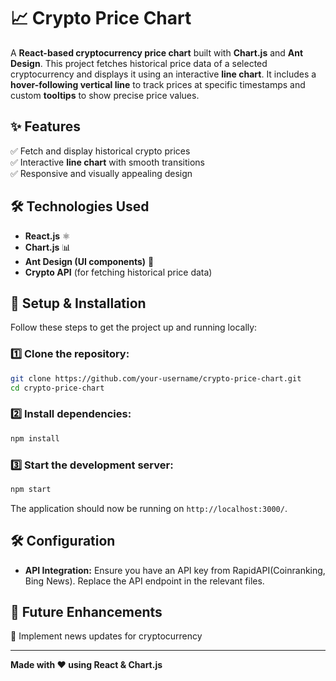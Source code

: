 # 📈 Crypto Price Chart

A **React-based cryptocurrency price chart** built with **Chart.js** and **Ant Design**. This project fetches historical price data of a selected cryptocurrency and displays it using an interactive **line chart**. It includes a **hover-following vertical line** to track prices at specific timestamps and custom **tooltips** to show precise price values.

## ✨ Features

✅ Fetch and display historical crypto prices  
✅ Interactive **line chart** with smooth transitions  
✅ Responsive and visually appealing design

## 🛠️ Technologies Used

- **React.js** ⚛️
- **Chart.js** 📊
- **Ant Design (UI components)** 🎨
- **Crypto API** (for fetching historical price data)

## 🚀 Setup & Installation

Follow these steps to get the project up and running locally:

### 1️⃣ Clone the repository:

```bash
git clone https://github.com/your-username/crypto-price-chart.git
cd crypto-price-chart
```

### 2️⃣ Install dependencies:

```bash
npm install
```

### 3️⃣ Start the development server:

```bash
npm start
```

The application should now be running on `http://localhost:3000/`.

## 🛠️ Configuration

- **API Integration:** Ensure you have an API key from RapidAPI(Coinranking, Bing News). Replace the API endpoint in the relevant files.

## 📌 Future Enhancements

🔹 Implement news updates for cryptocurrency

---

**Made with ❤️ using React & Chart.js**
